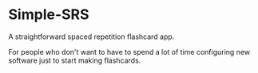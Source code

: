 # Simple-SRS
A straightforward spaced repetition flashcard app.

For people who don't want to have to spend a lot of time configuring new software just to start making flashcards.